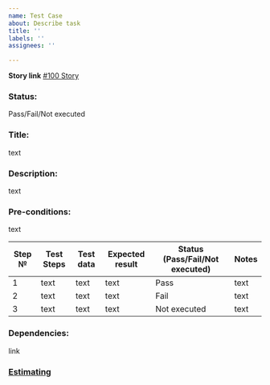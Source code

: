 ```yaml
---
name: Test Case
about: Describe task
title: ''
labels: ''
assignees: ''

---
```


**Story link**
[#100 Story](https://jira.softserve.academy/browse/100)

### Status:
Pass/Fail/Not executed

### Title:
text

### Description: 
text

### Pre-conditions:
text

Step № | Test Steps | Test data | Expected result | Status (Pass/Fail/Not executed) | Notes
------------ | ------------ | ------------ | ------------ | ------------ | ------------ 
1 | text | text | text | Pass  | text
2 | text | text | text | Fail | text 
3 | text | text | text | Not executed | text 
 

### Dependencies: 
link

### [Estimating](https://docs.google.com/spreadsheets/d/1RAvIdPidr9LfnJMXSpfFeylnlB2aTgO3D5Q7IRYhgp4/edit#gid=2007564499)
